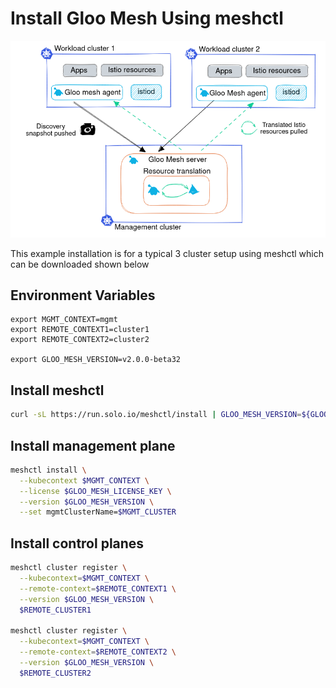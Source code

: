# Install Gloo Mesh Using meshctl

![3 Cluster Install](./3-cluster-setup.png)

This example installation is for a typical 3 cluster setup using meshctl which can be downloaded shown below


## Environment Variables
```
export MGMT_CONTEXT=mgmt
export REMOTE_CONTEXT1=cluster1
export REMOTE_CONTEXT2=cluster2

export GLOO_MESH_VERSION=v2.0.0-beta32
```


## Install meshctl

```sh
curl -sL https://run.solo.io/meshctl/install | GLOO_MESH_VERSION=${GLOO_MESH_VERSION} sh -
```

## Install management plane
```sh
meshctl install \
  --kubecontext $MGMT_CONTEXT \
  --license $GLOO_MESH_LICENSE_KEY \
  --version $GLOO_MESH_VERSION \
  --set mgmtClusterName=$MGMT_CLUSTER
```

## Install control planes
```sh
meshctl cluster register \
  --kubecontext=$MGMT_CONTEXT \
  --remote-context=$REMOTE_CONTEXT1 \
  --version $GLOO_MESH_VERSION \
  $REMOTE_CLUSTER1

meshctl cluster register \
  --kubecontext=$MGMT_CONTEXT \
  --remote-context=$REMOTE_CONTEXT2 \
  --version $GLOO_MESH_VERSION \
  $REMOTE_CLUSTER2
```